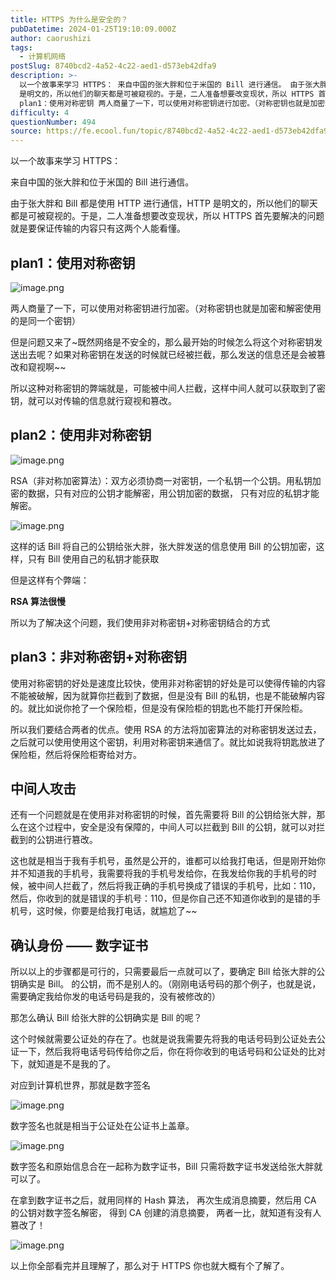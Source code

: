 ```yaml
---
title: HTTPS 为什么是安全的？
pubDatetime: 2024-01-25T19:10:09.000Z
author: caorushizi
tags:
  - 计算机网络
postSlug: 8740bcd2-4a52-4c22-aed1-d573eb42dfa9
description: >-
  以一个故事来学习 HTTPS： 来自中国的张大胖和位于米国的 Bill 进行通信。 由于张大胖和 Bill 都是使用 HTTP 进行通信，HTTP
  是明文的，所以他们的聊天都是可被窥视的。于是，二人准备想要改变现状，所以 HTTPS 首先要解决的问题就是要保证传输的内容只有这两个人能看懂。
  plan1：使用对称密钥 两人商量了一下，可以使用对称密钥进行加密。（对称密钥也就是加密和解密使用的是同一个
difficulty: 4
questionNumber: 494
source: https://fe.ecool.fun/topic/8740bcd2-4a52-4c22-aed1-d573eb42dfa9
---
```


以一个故事来学习 HTTPS：

来自中国的张大胖和位于米国的 Bill 进行通信。

由于张大胖和 Bill 都是使用 HTTP 进行通信，HTTP 是明文的，所以他们的聊天都是可被窥视的。于是，二人准备想要改变现状，所以 HTTPS 首先要解决的问题就是要保证传输的内容只有这两个人能看懂。

## plan1：使用对称密钥

![image.png](https://static.ecool.fun//article/fd6b5f8a-b233-486b-a6a2-3159a77cb7ae.png)

两人商量了一下，可以使用对称密钥进行加密。（对称密钥也就是加密和解密使用的是同一个密钥）

但是问题又来了~既然网络是不安全的，那么最开始的时候怎么将这个对称密钥发送出去呢？如果对称密钥在发送的时候就已经被拦截，那么发送的信息还是会被篡改和窥视啊~~

所以这种对称密钥的弊端就是，可能被中间人拦截，这样中间人就可以获取到了密钥，就可以对传输的信息就行窥视和篡改。

## plan2：使用非对称密钥

![image.png](https://static.ecool.fun//article/38ae2865-9de4-457e-9b14-a499d784dc58.png)

RSA（非对称加密算法）：双方必须协商一对密钥，一个私钥一个公钥。用私钥加密的数据，只有对应的公钥才能解密，用公钥加密的数据， 只有对应的私钥才能解密。

![image.png](https://static.ecool.fun//article/8e2f8088-f4da-4248-9e2d-94cd17600e2b.png)

这样的话 Bill 将自己的公钥给张大胖，张大胖发送的信息使用 Bill 的公钥加密，这样，只有 Bill 使用自己的私钥才能获取

但是这样有个弊端：

**RSA 算法很慢**

所以为了解决这个问题，我们使用非对称密钥+对称密钥结合的方式

## plan3：非对称密钥+对称密钥

使用对称密钥的好处是速度比较快，使用非对称密钥的好处是可以使得传输的内容不能被破解，因为就算你拦截到了数据，但是没有 Bill 的私钥，也是不能破解内容的。就比如说你抢了一个保险柜，但是没有保险柜的钥匙也不能打开保险柜。

所以我们要结合两者的优点。使用 RSA 的方法将加密算法的对称密钥发送过去，之后就可以使用使用这个密钥，利用对称密钥来通信了。就比如说我将钥匙放进了保险柜，然后将保险柜寄给对方。

## 中间人攻击

还有一个问题就是在使用非对称密钥的时候，首先需要将 Bill 的公钥给张大胖，那么在这个过程中，安全是没有保障的，中间人可以拦截到 Bill 的公钥，就可以对拦截到的公钥进行篡改。

这也就是相当于我有手机号，虽然是公开的，谁都可以给我打电话，但是刚开始你并不知道我的手机号，我需要将我的手机号发给你，在我发给你我的手机号的时候，被中间人拦截了，然后将我正确的手机号换成了错误的手机号，比如：110，然后，你收到的就是错误的手机号：110，但是你自己还不知道你收到的是错的手机号，这时候，你要是给我打电话，就尴尬了~~

## 确认身份 —— 数字证书

所以以上的步骤都是可行的，只需要最后一点就可以了，要确定 Bill 给张大胖的公钥确实是 Bill。 的公钥，而不是别人的。（刚刚电话号码的那个例子，也就是说，需要确定我给你发的电话号码是我的，没有被修改的）

那怎么确认 Bill 给张大胖的公钥确实是 Bill 的呢？

这个时候就需要公证处的存在了。也就是说我需要先将我的电话号码到公证处去公证一下，然后我将电话号码传给你之后，你在将你收到的电话号码和公证处的比对下，就知道是不是我的了。

对应到计算机世界，那就是数字签名

![image.png](https://static.ecool.fun//article/2df74fe1-73b8-4370-82ed-e24298c9d0a3.png)

数字签名也就是相当于公证处在公证书上盖章。

![image.png](https://static.ecool.fun//article/ab607ef0-558e-4def-9772-dec27415660a.png)

数字签名和原始信息合在一起称为数字证书，Bill 只需将数字证书发送给张大胖就可以了。

在拿到数字证书之后，就用同样的 Hash 算法， 再次生成消息摘要，然后用 CA 的公钥对数字签名解密， 得到 CA 创建的消息摘要， 两者一比，就知道有没有人篡改了！

![image.png](https://static.ecool.fun//article/ceeedccb-77a0-43c6-ab00-a8d5c7942a51.png)

以上你全部看完并且理解了，那么对于 HTTPS 你也就大概有个了解了。
